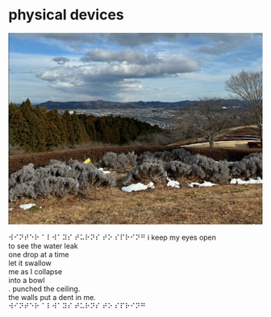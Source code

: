 # physical devices
![physical devices](images/physical%20devices.jpeg)

⠺⠊⠝⠞⠑⠗ ⠁⠇⠺⠁⠽⠎ ⠞⠥⠗⠝⠎ ⠞⠕ ⠎⠏⠗⠊⠝⠛
i keep my eyes open<br/>
to see the water leak<br/>
one drop at a time<br/>
let it swallow<br/>
me as I collapse<br/>
into a bowl<br/>
.
punched the ceiling.<br/>
the walls put a dent in me.<br/>
⠺⠊⠝⠞⠑⠗ ⠁⠇⠺⠁⠽⠎ ⠞⠥⠗⠝⠎ ⠞⠕ ⠎⠏⠗⠊⠝⠛


